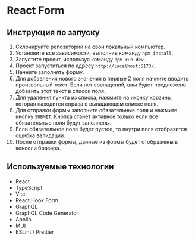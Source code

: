 # React Form

## Инструкция по запуску

1. Склонируйте репозиторий на свой локальный компьютер.
2. Установите все зависимости, выполнив команду `npm install`.
3. Запустите проект, используя команду `npm run dev`.
4. Проект запуститься по адресу `http://localhost:5173/`.
5. Начните заполнять форму.
6. Для добавления нового значения в первые 2 поля начните вводить произвольный текст. Если нет совпадений, вам будет предложено добавить этот текст в список поля.
7. Для удаления пункта из списка, нажмите на иконку корзины, которая находится справа в выпадающем списке поля.
8. Для отправки формы заполните обязательные поля и нажмите кнопку `SUBMIT`. Кнопка станет активное только если все обязательные поля будут заполнены.
9. Если обязательное поле будет пустое, то внутри поля отобразится ошибка валидации.
10. После отправки формы, данные из формы будет отображены в консоли бразера.

## Используемые технологии

- React
- TypeScript
- Vite
- React Hook Form
- GraphQL
- GraphQL Code Generator
- Apollo
- MUI
- ESLint / Prettier
